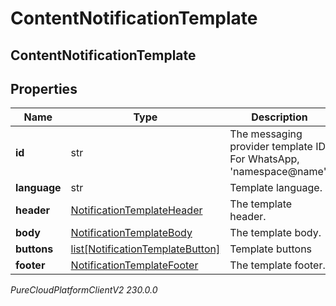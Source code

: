 # ContentNotificationTemplate

## ContentNotificationTemplate

## Properties

|Name | Type | Description | Notes|
|------------ | ------------- | ------------- | -------------|
| **id** | str | The messaging provider template ID. For WhatsApp, &#39;namespace@name&#39;. | [optional] |
| **language** | str | Template language. | [optional] |
| **header** | [NotificationTemplateHeader](NotificationTemplateHeader) | The template header. | [optional] |
| **body** | [NotificationTemplateBody](NotificationTemplateBody) | The template body. | |
| **buttons** | [list[NotificationTemplateButton]](NotificationTemplateButton) | Template buttons | [optional] |
| **footer** | [NotificationTemplateFooter](NotificationTemplateFooter) | The template footer. | [optional] |



_PureCloudPlatformClientV2 230.0.0_
